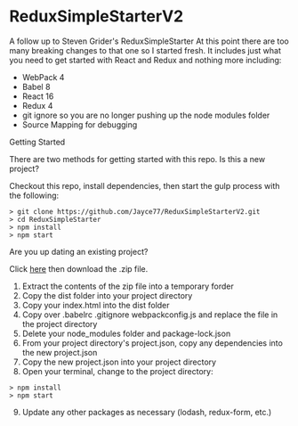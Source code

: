 # ReduxSimpleStarterV2
A follow up to Steven Grider's ReduxSimpleStarter
At this point there are too many breaking changes to that one so I started fresh.
It includes just what you need to get started with React and Redux and nothing more including:
* WebPack 4
* Babel 8
* React 16
* Redux 4
* git ignore so you are no longer pushing up the node modules folder
* Source Mapping for debugging

Getting Started

There are two methods for getting started with this repo.
Is this a new project?

Checkout this repo, install dependencies, then start the gulp process with the following:
```
> git clone https://github.com/Jayce77/ReduxSimpleStarterV2.git
> cd ReduxSimpleStarter
> npm install
> npm start
```

Are you up dating an existing project?

Click [here](https://github.com/Jayce77/ReduxSimpleStarterV2/archive/master.zip) then download the .zip file. 
1. Extract the contents of the zip file into a temporary forder
2. Copy the dist folder into your project directory
3. Copy your index.html into the dist folder
4. Copy over .babelrc .gitignore webpackconfig.js and replace the file in the project directory
5. Delete your node_modules folder and package-lock.json
6. From your project directory's project.json, copy any dependencies into the new project.json
7. Copy the new project.json into your project directory
8. Open your terminal, change to the project directory:
```
> npm install
> npm start
```
9. Update any other packages as necessary (lodash, redux-form, etc.)
